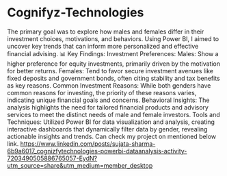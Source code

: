 # Cognifyz-Technologies
The primary goal was to explore how males and females differ in their investment choices, motivations, and behaviors. Using Power BI, I aimed to uncover key trends that can inform more personalized and effective financial advising.
📊 Key Findings:
Investment Preferences:
Males: Show a higher preference for equity investments, primarily driven by the motivation for better returns.
Females: Tend to favor secure investment avenues like fixed deposits and government bonds, often citing stability and tax benefits as key reasons.
Common Investment Reasons:
While both genders have common reasons for investing, the priority of these reasons varies, indicating unique financial goals and concerns.
Behavioral Insights:
The analysis highlights the need for tailored financial products and advisory services to meet the distinct needs of male and female investors.
Tools and Techniques:
Utilized Power BI for data visualization and analysis, creating interactive dashboards that dynamically filter data by gender, revealing actionable insights and trends.
Can check my project on mentioned below link.
https://www.linkedin.com/posts/sujata-sharma-6b9a6017_cognizfytechnologies-powerbi-dataanalysis-activity-7203490505886765057-EydN?utm_source=share&utm_medium=member_desktop
